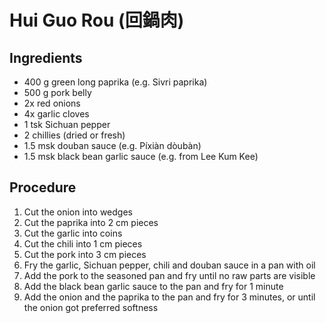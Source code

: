 # Hui Guo Rou (回鍋肉)
## Ingredients
- 400 g green long paprika (e.g. Sivri paprika)
- 500 g pork belly
- 2x red onions
- 4x garlic cloves
- 1 tsk Sichuan pepper
- 2 chillies (dried or fresh)
- 1.5 msk douban sauce (e.g. Píxiàn dòubàn)
- 1.5 msk black bean garlic sauce (e.g. from Lee Kum Kee)
## Procedure
1. Cut the onion into wedges
2. Cut the paprika into 2 cm pieces
3. Cut the garlic into coins
4. Cut the chili into 1 cm pieces
5. Cut the pork into 3 cm pieces
6. Fry the garlic, Sichuan pepper, chili and douban sauce in a pan with oil
7. Add the pork to the seasoned pan and fry until no raw parts are visible
8. Add the black bean garlic sauce to the pan and fry for 1 minute
9. Add the onion and the paprika to the pan and fry for 3 minutes, or until the onion got preferred softness
